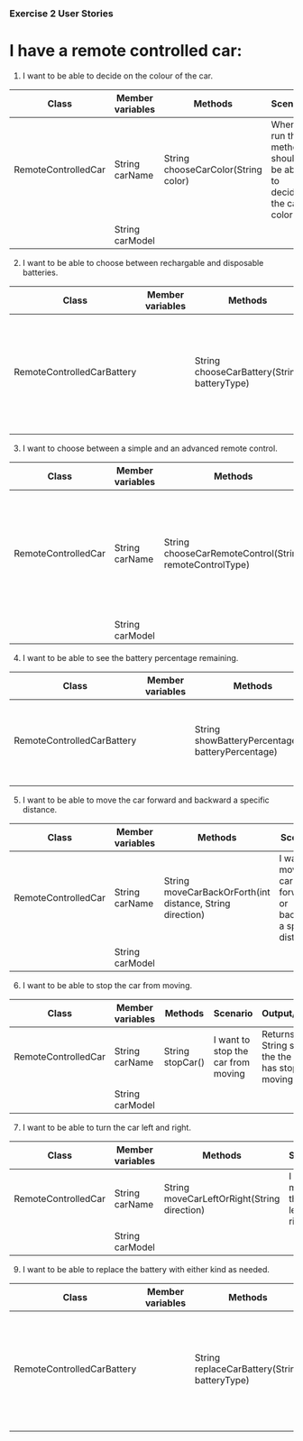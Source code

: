 ### Exercise 2 User Stories

# I have a remote controlled car:
1. I want to be able to decide on the colour of the car.

| Class               | Member variables | Methods                             | Scenario                                                       | Output/Result                          |
|---------------------|------------------|-------------------------------------|----------------------------------------------------------------|----------------------------------------|
| RemoteControlledCar | String carName   | String chooseCarColor(String color) | When I run the method I should be able to decide the car color | Returns a String stating the new color |
|                     | String carModel  |                                     |                                                                |                                        |


2. I want to be able to choose between rechargable and disposable batteries.

| Class                      | Member variables | Methods                                     | Scenario                                                                 | Output/Result                             |
|----------------------------|------------------|---------------------------------------------|--------------------------------------------------------------------------|-------------------------------------------|
| RemoteControlledCarBattery |                  | String chooseCarBattery(String batteryType) | When I run the method I should be able to decide the type of car battery | Returns a String stating new battery type |
|                            |                  |                                             |                                                                          |                                           |



3. I want to choose between a simple and an advanced remote control.

| Class               | Member variables | Methods                                                 | Scenario                                                                    | Output/Result                                        |
|---------------------|------------------|---------------------------------------------------------|-----------------------------------------------------------------------------|------------------------------------------------------|
| RemoteControlledCar | String carName   | String chooseCarRemoteControl(String remoteControlType) | When I run the method I should be able to decide the type of remote control | Returns a String stating the new remote control type |
|                     | String carModel  |                                                         |                                                                             |                                                      |


4. I want to be able to see the battery percentage remaining.


| Class                      | Member variables | Methods                                             | Scenario                                                                   | Output/Result                               |
|----------------------------|------------------|-----------------------------------------------------|----------------------------------------------------------------------------|---------------------------------------------|
| RemoteControlledCarBattery |                  | String showBatteryPercentage(int batteryPercentage) | When I run the method I should be able to get remaining battery percentage | Returns a String stating battery percentage |
|                            |                  |                                                     |                                                                            |                                             |


5. I want to be able to move the car forward and backward a specific distance.


| Class               | Member variables | Methods                                                   | Scenario                                                       | Output/Result                                                     |
|---------------------|------------------|-----------------------------------------------------------|----------------------------------------------------------------|-------------------------------------------------------------------|
| RemoteControlledCar | String carName   | String moveCarBackOrForth(int distance, String direction) | I want to move the car forward or backward a specific distance | Returns a String stating the distance and direction the car moved |
|                     | String carModel  |                                                           |                                                                |                                                                   |


6. I want to be able to stop the car from moving.


| Class               | Member variables | Methods          | Scenario                           | Output/Result                                           |
|---------------------|------------------|------------------|------------------------------------|---------------------------------------------------------|
| RemoteControlledCar | String carName   | String stopCar() | I want to stop the car from moving | Returns a String stating the the car has stopped moving |
|                     | String carModel  |                  |                                    |                                                         |


7. I want to be able to turn the car left and right.


| Class               | Member variables | Methods                                     | Scenario                             | Output/Result                                        |
|---------------------|------------------|---------------------------------------------|--------------------------------------|------------------------------------------------------|
| RemoteControlledCar | String carName   | String moveCarLeftOrRight(String direction) | I want to move the car left or right | Returns a String stating the direction the car moved |
|                     | String carModel  |                                             |                                      |                                                      |


9. I want to be able to replace the battery with either kind as needed.


| Class                      | Member variables | Methods                                      | Scenario                                                                  | Output/Result                                 |
|----------------------------|------------------|----------------------------------------------|---------------------------------------------------------------------------|-----------------------------------------------|
| RemoteControlledCarBattery |                  | String replaceCarBattery(String batteryType) | When I run the method I should be able to replace the type of car battery | Returns a String stating the new battery type |
|                            |                  |                                              |                                                                           |                                               |
